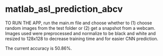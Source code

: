 # matlab_asl_prediction_abcv

TO RUN THE APP, run the main.m file and choose whether to (1) choose random images from the test folder or (2) get a snapshot from a webcam.
Images used were preprocessed and normalize to be black and white and resized to 128x128 to decrease training time and for easier CNN prediction.

The current accuracy is 50.86%.
